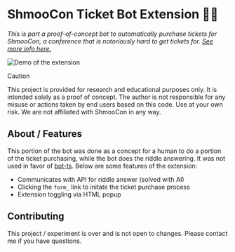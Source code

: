 # ShmooCon Ticket Bot Extension 🎫🤖
*This is part a proof-of-concept bot to automatically purchase tickets for ShmooCon, a conference that is notoriously hard to get tickets for. [See more info here.](https://github.com/ShmooConTix/ticket-bot)*

![Demo of the extension](https://github.com/user-attachments/assets/d24ca723-9ba1-4c13-860e-cfbbde1e07f5)

> [!CAUTION]
> This project is provided for research and educational purposes only. It is intended solely as a proof of concept. The author is not responsible for any misuse or actions taken by end users based on this code. Use at your own risk. We are not affiliated with ShmooCon in any way.

## About / Features
This portion of the bot was done as a concept for a human to do a portion of the ticket purchasing, while the bot does the riddle answering. It was not used in favor of [bot-ts](https://github.com/ShmooConTix/bot-ts). Below are some features of the extension:

- Communicates with API for riddle answer (solved with AI)
- Clicking the `form_` link to initate the ticket purchase process
- Extension toggling via HTML popup

## Contributing
This project / experiment is over and is not open to changes. Please contact me if you have questions.